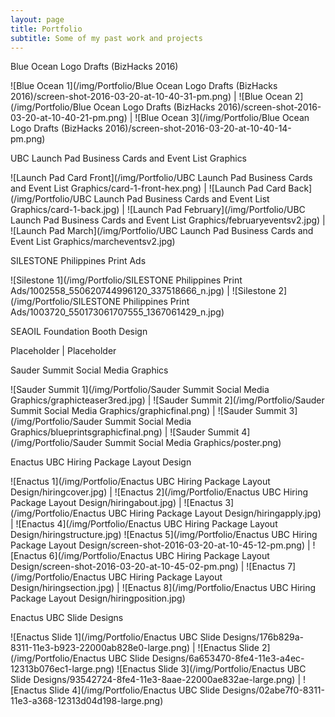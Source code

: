 ```yaml
---
layout: page
title: Portfolio
subtitle: Some of my past work and projects
---
```


Blue Ocean Logo Drafts (BizHacks 2016)

![Blue Ocean 1](/img/Portfolio/Blue Ocean Logo Drafts (BizHacks 2016)/screen-shot-2016-03-20-at-10-40-31-pm.png) | ![Blue Ocean 2](/img/Portfolio/Blue Ocean Logo Drafts (BizHacks 2016)/screen-shot-2016-03-20-at-10-40-21-pm.png) | ![Blue Ocean 3](/img/Portfolio/Blue Ocean Logo Drafts (BizHacks 2016)/screen-shot-2016-03-20-at-10-40-14-pm.png)

UBC Launch Pad Business Cards and Event List Graphics

![Launch Pad Card Front](/img/Portfolio/UBC Launch Pad Business Cards and Event List Graphics/card-1-front-hex.png) | ![Launch Pad Card Back](/img/Portfolio/UBC Launch Pad Business Cards and Event List Graphics/card-1-back.jpg) | ![Launch Pad February](/img/Portfolio/UBC Launch Pad Business Cards and Event List Graphics/februaryeventsv2.jpg) | ![Launch Pad March](/img/Portfolio/UBC Launch Pad Business Cards and Event List Graphics/marcheventsv2.jpg)

SILESTONE Philippines Print Ads

![Silestone 1](/img/Portfolio/SILESTONE Philippines Print Ads/1002558_550620744996120_337518666_n.jpg) | ![Silestone 2](/img/Portfolio/SILESTONE Philippines Print Ads/1003720_550173061707555_1367061429_n.jpg)

SEAOIL Foundation Booth Design

Placeholder | Placeholder

Sauder Summit Social Media Graphics

![Sauder Summit 1](/img/Portfolio/Sauder Summit Social Media Graphics/graphicteaser3red.jpg) | ![Sauder Summit 2](/img/Portfolio/Sauder Summit Social Media Graphics/graphicfinal.png) | ![Sauder Summit 3](/img/Portfolio/Sauder Summit Social Media Graphics/blueprintsgraphicfinal.png) | ![Sauder Summit 4](/img/Portfolio/Sauder Summit Social Media Graphics/poster.png)

Enactus UBC Hiring Package Layout Design

![Enactus 1](/img/Portfolio/Enactus UBC Hiring Package Layout Design/hiringcover.jpg) | ![Enactus 2](/img/Portfolio/Enactus UBC Hiring Package Layout Design/hiringabout.jpg) | ![Enactus 3](/img/Portfolio/Enactus UBC Hiring Package Layout Design/hiringapply.jpg) | ![Enactus 4](/img/Portfolio/Enactus UBC Hiring Package Layout Design/hiringstructure.jpg)
![Enactus 5](/img/Portfolio/Enactus UBC Hiring Package Layout Design/screen-shot-2016-03-20-at-10-45-12-pm.png) | ![Enactus 6](/img/Portfolio/Enactus UBC Hiring Package Layout Design/screen-shot-2016-03-20-at-10-45-02-pm.png) | ![Enactus 7](/img/Portfolio/Enactus UBC Hiring Package Layout Design/hiringsection.jpg) | ![Enactus 8](/img/Portfolio/Enactus UBC Hiring Package Layout Design/hiringposition.jpg)

Enactus UBC Slide Designs

![Enactus Slide 1](/img/Portfolio/Enactus UBC Slide Designs/176b829a-8311-11e3-b923-22000ab828e0-large.png) | ![Enactus Slide 2](/img/Portfolio/Enactus UBC Slide Designs/6a653470-8fe4-11e3-a4ec-12313b076ec1-large.png)
![Enactus Slide 3](/img/Portfolio/Enactus UBC Slide Designs/93542724-8fe4-11e3-8aae-22000ae832ae-large.png) | ![Enactus Slide 4](/img/Portfolio/Enactus UBC Slide Designs/02abe7f0-8311-11e3-a368-12313d04d198-large.png)